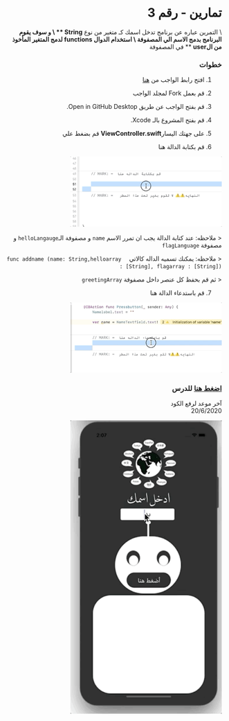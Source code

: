
<div dir="rtl">
 
# تمارين  - رقم 3
\ التمرين عباره عن برنامج  تدخل اسمك كـ متغير من نوع **String **
\ و سوف يقوم البرنامج بدمج الاسم الي المصفوفة
\ استخدام الدوال **functions** لدمج المتغير المأخوذ من الuser** ** في المصفوفة

 
### خطوات 
1. افتح رابط الواجب من [هنا](https://github.com/kuwaitcodes/ios-cw-3)
2. قم بعمل Fork لمجلد الواجب
3. قم بفتح الواجب عن طريق Open in GitHub Desktop.
4.  قم بفتح المشروع بالـ Xcode.
5.   على جهتك اليسار**ViewController.swift** قم بضغط علي 

6. قم بكتابة الدالة هنا
<img src="/funcgif.gif" width="350px">

< ملاحظه:  عند كتابة الدالة يجب ان تمرر الاسم  `name` و مصفوفة الـ`helloLangauge` و مصفوفة `flagLanguage`

< ملاحظه: يمكنك تسميه الداله  كالاتي `  func addname (name: String,helloarray : [String], flagarray : [String])`

< ثم قم بحفظ كل عنصر داخل مصفوفة `greetingArray`

7. قم باستدعاء الدالة  هنا 

<img src="/gifcall.gif" width="350px">




### [اضغط هنا](https://app.barmej.com/%D8%A8%D8%B1%D9%85%D8%AC%D8%A9-%D8%B3%D9%88%D9%8A%D9%81%D8%AA-%D9%84%D8%A8%D9%86%D8%A7%D8%A1-%D8%AA%D8%B7%D8%A8%D9%8A%D9%82%D8%A7%D8%AA-%D8%A7%D9%84%D8%A2%D9%8A%D9%81%D9%88%D9%86/%D8%A7%D9%84%D9%85%D8%AC%D9%85%D9%88%D8%B9%D8%A7%D8%AA-%D9%88-%D8%A7%D9%84%D8%AA%D8%AD%D9%83%D9%85-%D9%88-%D8%A7%D9%84%D8%AF%D9%88%D8%A7%D9%84-collections-control-functions/%D8%A7%D9%84%D8%AF%D9%88%D8%A7%D9%84-functions/%D8%A7%D9%84%D9%85%D9%82%D8%AF%D9%85%D8%A9-%D9%85%D8%A7-%D9%87%D9%8A-%D8%A7%D9%84%D8%AF%D9%88%D8%A7%D9%84-introduction-to-functions) للدرس


آخر موعد لرفع الكود\
20/6/2020

<img src="/cw3gif.gif" width="350px">

</div>


